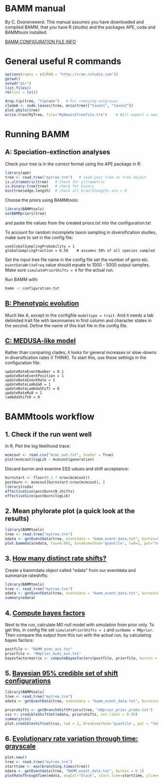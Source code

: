 # BAMM manual
By C. Doorenweerd. This manual assumes you have downloaded and compiled BAMM, that you have R (studio) and the packages APE, coda and BAMMtools installed.

[BAMM CONFIGURATION FILE INFO](http://bamm-project.org/configuration.html)


# General useful R commands

```R
options(repos = c(CRAN = "http://cran.rstudio.com"))
getwd()
setwd("dir")
list.files()
rm(list = ls())

drop.tip(tree, "tipname")   # For removing outgroups
cladeA <- node.leaves(tree, mrca(tree)["taxon1", "taxon2"])
plot.phylo(tree)
write.tree(MyTree, file="MyNewickTreefile.tre")    # Will export a newick tree
```

# Running BAMM

## A: Speciation-extinction analyses

Check your tree is in the correct format using the APE package in R:
```R
library(ape)
tree <- read.tree("mytree.tre")   # read your tree as tree object
is.ultrametric(tree)   # check for ultrametric
is.binary.tree(tree)   # check for binary
min(tree$edge.length)  # check all branchlengths are > 0
```

Choose the priors using BAMMtools:
```R
library(BAMMtools)
setBAMMpriors(tree)
```
and paste the values from the created priors.txt into the configuration.txt


To account for random incomplete taxon sampling in diversification studies, make sure to set in the config file:

``` 
useGlobalSamplingProbability = 1
globalSamplingFraction = 0.50    # assumes 50% of all species sampled
```

Set the input tree file name in the config file
set the number of gens etc. `eventDataWriteFreq` value should equate to 1000 - 5000 output samples. Make sure `simulatePriorShifts = 0` for the actual run.

Run BAMM with:
```sh
bamm -c configuration.txt
```

## [B: Phenotypic evolution](http://bamm-project.org/quickstart.html#phenotypic-evolution) 

Much like A, except in the configfile `modeltype = trait`. And it needs a tab delimited trait file with taxonnames in first column and character states in the second. Define the name of this trait file in the config file.


## [C: MEDUSA-like model](http://bamm-project.org/advanced.html#medusa-like-model)

Rather than comparing clades, it looks for general increases or slow-downs in diversification rates (I THINK). To start this, use these settings in the configuration file:

```
updateRateEventNumber = 0.1
updateRateEventPosition = 1
updateRateEventRate = 1
updateRateLambda0 = 1
updateRateLambdaShift = 0
updateRateMu0 = 1
lambdaShift0 = 0
```


# BAMMtools workflow

## 1. Check if the run went well

In R, Plot the log likelihood trace:
```R
mcmcout <- read.csv("mcmc_out.txt", header = True)
plot(mcmcout$logLik ~ mcmcout$generation)
```

Discard burnin and examine ESS values and shift acceptance:
```R
burnstart <- floor(0.1 * nrow(mcmcout))
postburn <- mcmcout[burnstart:nrow(mcmcout), ]
library(coda)
effectiveSize(postburn$N_shifts)
effectiveSize(postburn$logLik)
```

## 2. Mean phylorate plot (a quick look at the results)
```R
library(BAMMtools)
tree <- read.tree("mytree.tre")
edata <- getEventData(tree, eventdata = "bamm_event_data.txt", burnin=0.1)
plot.bammdata(edata, tau=0.001, breaksmethod='quantile', lwd=2, pal="temperature", legend=TRUE)
```

## 3. [How many distinct rate shifts?](http://bamm-project.org/postprocess.html#how-many-rate-shifts)

Create a bammdata object called "edata" from our eventdata and summarize rateshifts:
```R
library(BAMMtools)
tree <- read.tree("mytree.tre")
edata <- getEventData(tree, eventdata = "bamm_event_data.txt", burnin=0.1)
summary(edata)
```

## 4. [Compute bayes factors](http://bamm-project.org/postprocess.html#bayes-factors-for-model-comparison)

Next to the run, calculate M0 null model with simulation from prior only. To get this, in config file set `simulatePriorShifts = 1` and `outName = M0prior`. Then compare the output from this run with the actual run, by calculating bayes factors:

```R
postfile <- "BAMM_mcmc_out.txt"
priorfile <- "M0prior_mcmc_out.txt"
bayesfactormatrix <- computeBayesFactors(postfile, priorfile, burnin = 0.1)
```

## 5. [Bayesian 95% credible set of shift configurations](http://bamm-project.org/postprocess.html#bayesian-credible-sets-of-shift-configurations)


```R
library(BAMMtools)
tree <- read.tree("mytree.tre")
edata <- getEventData(tree, eventdata = "bamm_event_data.txt", burnin=0.1)

priorshifts <- getBranchShiftPriors(tree, "m0prior_prior_probs.txt")
css <- credibleShiftSet(edata, priorshifts, set.limit = 0.95)
summary(css)
plot.credibleshiftset(css, lwd = 2, breaksmethod='quantile', pal = "temperature")
```

## 6. [Evolutionary rate variation through time: grayscale](http://bamm-project.org/bammgraph.html#evolutionary-rate-variation-through-time-grayscale)

```R
plot.new()
tree <- read.tree("mytree.tre")
starttime <- max(branching.times(tree))
edata <- getEventdata(tree, "BAMM_event_data.txt", burnin = 0.1)
plotRateThroughTime(edata, avgCol="black", start.time=starttime, ylim=c(0,1), cex.axis=2, intervalCol='gray80', intervals=c(0.05, 0.95), opacity=1)
```



